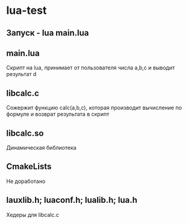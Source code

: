 # lua-test
## Запуск - lua main.lua
## main.lua
Скрипт на lua, принимает от пользователя числа a,b,c и выводит результат d

## libcalc.c 
Сожержит функцию calc(a,b,c), которая производит вычисление по формуле и возврат результата в скрипт

## libcalc.so
Динамическая библиотека

## CmakeLists
Не доработано 


## lauxlib.h; luaconf.h; lualib.h; lua.h
Хедеры для libcalc.c
